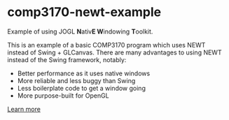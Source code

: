 # comp3170-newt-example
Example of using JOGL **N**ativ**E W**indowing **T**oolkit.

This is an example of a basic COMP3170 program which uses NEWT instead of Swing + GLCanvas. There are many advantages to using NEWT instead of the Swing framework, notably:

- Better performance as it uses native windows
- More reliable and less buggy than Swing
- Less boilerplate code to get a window going
- More purpose-built for OpenGL

[Learn more](https://github.com/mq45946396/comp3170-newt-example.git)
